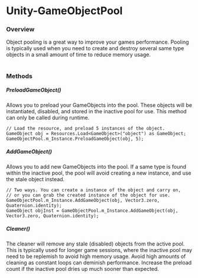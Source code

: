 # Unity-GameObjectPool

<h3>Overview</h3>
Object pooling is a great way to improve your games performance. Pooling is typically used when you need to create and destroy several same type objects in a small amount of time to reduce memory usage.

# <h3>Methods</h3>
<h5>PreloadGameObject()</h5>
Allows you to preload your GameObjects into the pool. These objects will be instantiated, disabled, and stored in the inactive pool for use. This method can only be called during runtime.

```
// Load the resource, and preload 5 instances of the object.
GameObject obj = Resources.Load<GameObject>("object") as GameObject;
GameObjectPool.m_Instance.PreloadGameObject(obj, 5);
```
<h5>AddGameObject()</h5>
Allows you to add new GameObjects into the pool. If a same type is found within the inactive pool, the pool will avoid creating a new instance, and use the stale object instead.

```
// Two ways. You can create a instance of the object and carry on,
// or you can grab the created instance of the object for use.
GameObjectPool.m_Instance.AddGameObject(obj, Vector3.zero, Quaternion.identity);
GameObject objInst = GameObjectPool.m_Instance.AddGameObject(obj, Vector3.zero, Quaternion.identity);
```

<h5>Cleaner()</h5>
The cleaner will remove any stale (disabled) objects from the active pool. This is typically used for longer game sessions, where the inactive pool may need to be replemish to avoid high memory usage. Avoid high amounts of cleaning as constant loops can deminish performance. Increase the preload count if the inactive pool dries up much sooner than expected.
